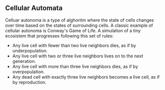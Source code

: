 ## Cellular Automata

Celluar autonoma is a type of alghoritm where the state of cells changes over time based on the states of surrounding cells.
A classic example of cellular autonoma is Conway's Game of Life. A simulation of a tiny ecosistem that progresses following this set of rules:

- Any live cell with fewer than two live neighbors dies, as if by underpopulation.
- Any live cell with two or three live neighbors lives on to the next generation.
- Any live cell with more than three live neighbors dies, as if by overpopulation.
- Any dead cell with exactly three live neighbors becomes a live cell, as if by reproduction.
